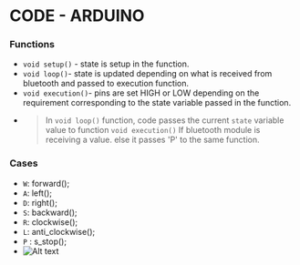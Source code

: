 # CODE - ARDUINO
### Functions

  * `void setup()` - state is setup in the function.
  * `void loop()`- state is updated depending on what is received from bluetooth and passed to execution function.
  * `void execution()`- pins are set HIGH or LOW depending on the requirement corresponding to the state variable passed in the function.
  * > In `void loop()` function, code passes the current `state` variable value to function `void execution()` If bluetooth module is receiving a value. else it passes 'P' to the same function.


### Cases  
  * `W`:  forward(); 
  * `A`:  left();
  * `D`:  right();
  * `S`:  backward();
  * `R`:  clockwise();
  * `L`:  anti_clockwise();
  * `P` : s_stop();
  * ![Alt text](https://upload.wikimedia.org/wikipedia/commons/thumb/c/c4/Mecanum_wheel_control_principle.svg/600px-Mecanum_wheel_control_principle.svg.png "Mecannum Wheels Directions")
  
